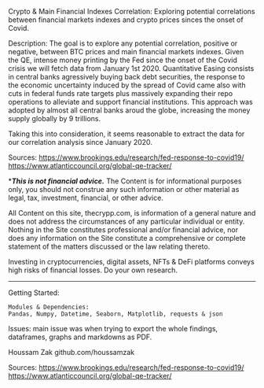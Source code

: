 Crypto & Main Financial Indexes Correlation:
Exploring potential correlations between financial markets indexes and crypto prices sinces the onset of Covid.

Description:
The goal is to explore any potential correlation, positive or negative, between BTC prices and main financial markets indexes.
Given the QE, intense money printing by the Fed since the onset of the Covid crisis we will fetch data from January 1st 2020.
Quantitative Easing consists in central banks agressively buying back debt securities, the response to the economic uncertainty induced by the spread of Covid came also with cuts in federal funds rate targets plus massively expanding their repo operations to alleviate and support financial institutions. This approach was adopted by almost all central banks aroud the globe, increasing the money supply globally by 9 trillions.

Taking this into consideration, it seems reasonable to extract the data for our correlation analysis since January 2020.

Sources:
https://www.brookings.edu/research/fed-response-to-covid19/
https://www.atlanticcouncil.org/global-qe-tracker/

******************This is not financial advice.*****************
The Content is for informational purposes only, you should not construe any such information or other material as legal, tax, investment, financial, or other advice. 

All Content on this site, thecrypp.com, is information of a general nature and does not address the circumstances of any particular individual or entity. Nothing in the Site constitutes professional and/or financial advice, nor does any information on the Site constitute a comprehensive or complete statement of the matters discussed or the law relating thereto. 

Investing in cryptocurrencies, digital assets, NFTs & DeFi platforms conveys high risks of financial losses.
Do your own research.

****************************************************************



Getting Started:

    Modules & Dependencies:
    Pandas, Numpy, Datetime, Seaborn, Matplotlib, requests & json


Issues:
    main issue was when trying to export the whole findings, dataframes, graphs and markdowns as PDF. 


Houssam Zak
github.com/houssamzak


Sources:
https://www.brookings.edu/research/fed-response-to-covid19/
https://www.atlanticcouncil.org/global-qe-tracker/

